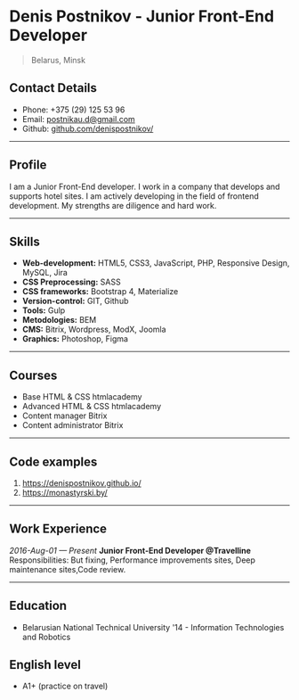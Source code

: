 # Denis Postnikov - Junior Front-End Developer

> Belarus, Minsk

## Contact Details
* Phone: +375 (29) 125 53 96
* Email: [postnikau.d@gmail.com](postnikau.d@gmail.com)
* Github: [github.com/denispostnikov/](denispostnikov)

---

## Profile
I am a Junior Front-End developer. I work in a company that develops and supports hotel sites. I am actively developing in the field of frontend development. My strengths are diligence and hard work.

---

## Skills
* **Web-development:** HTML5, CSS3, JavaScript, PHP, Responsive Design, MySQL, Jira
* **CSS Preprocessing:** SASS
* **CSS frameworks:** Bootstrap 4, Materialize
* **Version-control:** GIT, Github
* **Tools:** Gulp
* **Metodologies:** BEM
* **CMS:** Bitrix, Wordpress, ModX, Joomla
* **Graphics:** Photoshop, Figma

---

## Courses
* Base HTML & CSS htmlacademy
* Advanced HTML & CSS htmlacademy
* Content manager Bitrix
* Content administrator Bitrix

---

## Code examples
1. https://denispostnikov.github.io/
2. https://monastyrski.by/

---

## Work Experience
*2016-Aug-01 — Present*
**Junior Front-End Developer @Travelline**
Responsibilities: But fixing, Performance improvements sites, Deep maintenance sites,Code review.

---

## Education
* Belarusian National Technical University '14 - Information Technologies and Robotics

## English level
* А1+ (practice on travel)